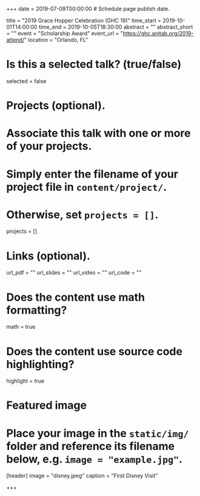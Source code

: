 +++
date = 2019-07-09T00:00:00  # Schedule page publish date.

title = "2019 Grace Hopper Celebration (GHC 19)"
time_start = 2019-10-01T14:00:00
time_end = 2019-10-05T18:30:00
abstract = ""
abstract_short = ""
event = "Scholarship Award"
event_url = "https://ghc.anitab.org/2019-attend/"
location = "Orlando, FL"

# Is this a selected talk? (true/false)
selected = false

# Projects (optional).
#   Associate this talk with one or more of your projects.
#   Simply enter the filename of your project file in `content/project/`.
#   Otherwise, set `projects = []`.
projects = []

# Links (optional).
url_pdf = ""
url_slides = ""
url_video = ""
url_code = ""

# Does the content use math formatting?
math = true

# Does the content use source code highlighting?
highlight = true

# Featured image
# Place your image in the `static/img/` folder and reference its filename below, e.g. `image = "example.jpg"`.
[header]
image = "disney.jpeg"
caption = "First Disney Visit"

+++


